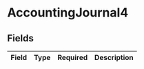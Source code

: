 # AccountingJournal4


## Fields

| Field       | Type        | Required    | Description |
| ----------- | ----------- | ----------- | ----------- |